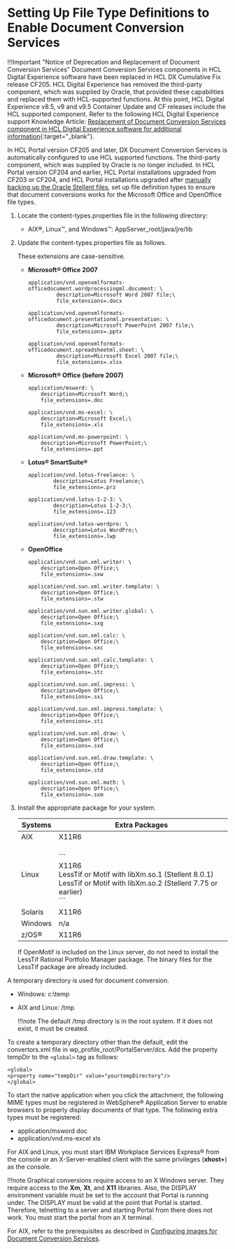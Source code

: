 # Setting Up File Type Definitions to Enable Document Conversion Services

!!!Important "Notice of Deprecation and Replacement of Document Conversion Services"
    Document Conversion Services components in HCL Digital Experience software have been replaced in HCL DX Cumulative Fix release CF205. HCL Digital Experience has removed the third-party component, which was supplied by Oracle, that provided these capabilities and replaced them with HCL-supported functions. At this point, HCL Digital Experience v8.5, v9 and v9.5 Container Update and CF releases include the HCL supported component. Refer to the following HCL Digital Experience support Knowledge Article: [Replacement of Document Conversion Services component in HCL Digital Experience software for additional information](https://support.hcltechsw.com/csm?id=kb_article&sysparm_article=KB0096908){:target="_blank"}.

In HCL Portal version CF205 and later, DX Document Conversion Services is automatically configured to use HCL supported functions. The third-party component, which was supplied by Oracle is no longer included. In HCL Portal version CF204 and earlier, HCL Portal installations upgraded from CF203 or CF204, and HCL Portal installations upgraded after [manually backing up the Oracle Stellent files](../dcs_backup.md), set up file definition types to ensure that document conversions works for the Microsoft Office and OpenOffice file types.

1.  Locate the content-types.properties file in the following directory:

    -   AIX®, Linux™, and Windows™: AppServer_root/java/jre/lib

2.  Update the content-types.properties file as follows.

    These extensions are case-sensitive.

    -   **Microsoft® Office 2007**

        ```
        application/vnd.openxmlformats-officedocument.wordprocessingml.document: \
        		 description=Microsoft Word 2007 file;\
        		 file_extensions=.docx
        
        application/vnd.openxmlformats-officedocument.presentationml.presentation: \
        		 description=Microsoft PowerPoint 2007 file;\
        		 file_extensions=.pptx
        
        application/vnd.openxmlformats-officedocument.spreadsheetml.sheet: \
        		 description=Microsoft Excel 2007 file;\
        		 file_extensions=.xlsx
        ```

    -   **Microsoft® Office (before 2007)**

        ```
        application/msword: \
        	description=Microsoft Word;\
        	file_extensions=.doc
        
        application/vnd.ms-excel: \
        	description=Microsoft Excel;\
        	file_extensions=.xls
        
        application/vnd.ms-powerpoint: \
        	description=Microsoft PowerPoint;\
        	file_extensions=.ppt
        
        ```

    -   **Lotus® SmartSuite®**

        ```
        application/vnd.lotus-freelance: \
                description=Lotus Freelance;\
                file_extensions=.prz
        
        application/vnd.lotus-1-2-3: \
                description=Lotus 1-2-3;\
                file_extensions=.123
        
        application/vnd.lotus-wordpro: \
                description=Lotus WordPro;\
                file_extensions=.lwp
        
        ```

    -   **OpenOffice**

        ```
        application/vnd.sun.xml.writer: \
        	description=Open Office;\
        	file_extensions=.sxw
        
        application/vnd.sun.xml.writer.template: \
        	description=Open Office;\
        	file_extensions=.stw
        
        application/vnd.sun.xml.writer.global: \
        	description=Open Office;\
        	file_extensions=.sxg
        
        application/vnd.sun.xml.calc: \
        	description=Open Office;\
        	file_extensions=.sxc
        
        application/vnd.sun.xml.calc.template: \
        	description=Open Office;\
        	file_extensions=.stc
        
        application/vnd.sun.xml.impress: \
        	description=Open Office;\
        	file_extensions=.sxi
        
        application/vnd.sun.xml.impress.template: \
        	description=Open Office;\
        	file_extensions=.sti
        
        application/vnd.sun.xml.draw: \
        	description=Open Office;\
        	file_extensions=.sxd
        
        application/vnd.sun.xml.draw.template: \
        	description=Open Office;\
        	file_extensions=.std
        
        application/vnd.sun.xml.math: \
        	description=Open Office;\
        	file_extensions=.sxm
        
        ```

3.  Install the appropriate package for your system.

    |Systems|Extra Packages|
    |-------|--------------|
    |AIX|X11R6|
    |Linux| <br><pr> \``` <br> X11R6 <br> LessTif or Motif with libXm.so.1 (Stellent 8.0.1) <br> LessTif or Motif with libXm.so.2 (Stellent 7.75 or earlier)<br> ```|
    |Solaris|X11R6|
    |Windows|n/a|
    | z/OS®| X11R6|

    If OpenMotif is included on the Linux server, do not need to install the LessTif Rational Portfolio Manager package. The binary files for the LessTif package are already included.


A temporary directory is used for document conversion.

-   Windows: c:\\temp
-   AIX and Linux: /tmp

    !!!note
        The default /tmp directory is in the root system. If it does not exist, it must be created.

To create a temporary directory other than the default, edit the convertors.xml file in wp_profile_root/PortalServer/dcs. Add the property tempDir to the `<global>` tag as follows:

```
<global>
<property name="tempDir" value="yourtempDirectory"/>
</global>
```

To start the native application when you click the attachment, the following MIME types must be registered in WebSphere® Application Server to enable browsers to properly display documents of that type. The following extra types must be registered:

-   application/msword doc
-   application/vnd.ms-excel xls

For AIX and Linux, you must start IBM Workplace Services Express® from the console or an X-Server-enabled client with the same privileges (**xhost+**) as the console.

!!!note
    Graphical conversions require access to an X Windows server. They require access to the **Xm**, **Xt**, and **X11** libraries. Also, the DISPLAY environment variable must be set to the account that Portal is running under. The DISPLAY must be valid at the point that Portal is started. Therefore, telnetting to a server and starting Portal from there does not work. You must start the portal from an X terminal.

For AIX, refer to the prerequisites as described in [Configuring images for Document Conversion Services](./configuration/index.md).


